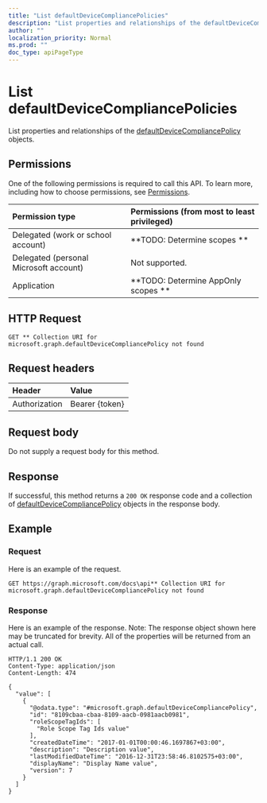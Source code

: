 ```yaml
---
title: "List defaultDeviceCompliancePolicies"
description: "List properties and relationships of the defaultDeviceCompliancePolicy objects."
author: ""
localization_priority: Normal
ms.prod: ""
doc_type: apiPageType
---
```


# List defaultDeviceCompliancePolicies

List properties and relationships of the [defaultDeviceCompliancePolicy](../resources/defaultdevicecompliancepolicy.md) objects.

## Permissions
One of the following permissions is required to call this API. To learn more, including how to choose permissions, see [Permissions](/concepts/permissions-reference.md).

|Permission type|Permissions (from most to least privileged)|
|:---|:---|
|Delegated (work or school account)|**TODO: Determine scopes **|
|Delegated (personal Microsoft account)|Not supported.|
|Application|**TODO: Determine AppOnly scopes **|

## HTTP Request
<!-- {
  "blockType": "ignored"
}
-->
``` http
GET ** Collection URI for microsoft.graph.defaultDeviceCompliancePolicy not found
```

## Request headers
|Header|Value|
|:---|:---|
|Authorization|Bearer {token}|

## Request body
Do not supply a request body for this method.

## Response
If successful, this method returns a `200 OK` response code and a collection of [defaultDeviceCompliancePolicy](../resources/defaultdevicecompliancepolicy.md) objects in the response body.

## Example

### Request
Here is an example of the request.
<!-- {
  "blockType": "request",
  "name": "get_defaultdevicecompliancepolicy"
}
-->
``` http
GET https://graph.microsoft.com/docs\api** Collection URI for microsoft.graph.defaultDeviceCompliancePolicy not found
```

### Response
Here is an example of the response. Note: The response object shown here may be truncated for brevity. All of the properties will be returned from an actual call.
<!-- {
  "blockType": "response",
  "truncated": true,
  "@odata.type": "collection(microsoft.graph.defaultdevicecompliancepolicy)"
}
-->
``` http
HTTP/1.1 200 OK
Content-Type: application/json
Content-Length: 474

{
  "value": [
    {
      "@odata.type": "#microsoft.graph.defaultDeviceCompliancePolicy",
      "id": "8109cbaa-cbaa-8109-aacb-0981aacb0981",
      "roleScopeTagIds": [
        "Role Scope Tag Ids value"
      ],
      "createdDateTime": "2017-01-01T00:00:46.1697867+03:00",
      "description": "Description value",
      "lastModifiedDateTime": "2016-12-31T23:58:46.8102575+03:00",
      "displayName": "Display Name value",
      "version": 7
    }
  ]
}
```

